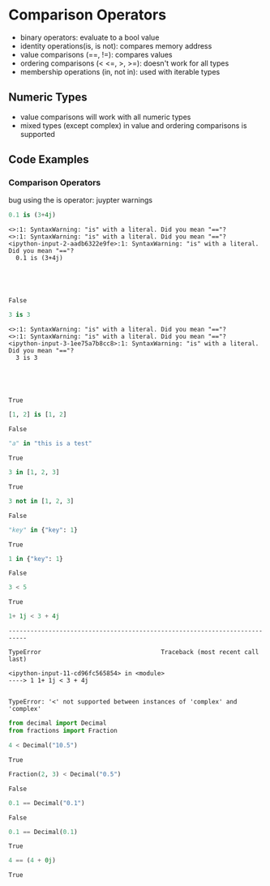 # Comparison Operators

- binary operators: evaluate to a bool value
- identity operations(is, is not): compares memory address
- value comparisons (==, !=): compares values
- ordering comparisons (< &lt;=, >, >=): doesn't work for all types
- membership operations (in, not in): used with iterable types

## Numeric Types

- value comparisons will work with all numeric types
- mixed types (except complex) in value and ordering comparisons is supported

## Code Examples

### Comparison Operators

bug using the is operator: juypter warnings


```python
0.1 is (3+4j)
```

    <>:1: SyntaxWarning: "is" with a literal. Did you mean "=="?
    <>:1: SyntaxWarning: "is" with a literal. Did you mean "=="?
    <ipython-input-2-aadb6322e9fe>:1: SyntaxWarning: "is" with a literal. Did you mean "=="?
      0.1 is (3+4j)





    False




```python
3 is 3
```

    <>:1: SyntaxWarning: "is" with a literal. Did you mean "=="?
    <>:1: SyntaxWarning: "is" with a literal. Did you mean "=="?
    <ipython-input-3-1ee75a7b8cc8>:1: SyntaxWarning: "is" with a literal. Did you mean "=="?
      3 is 3





    True




```python
[1, 2] is [1, 2]
```




    False




```python
"a" in "this is a test"
```




    True




```python
3 in [1, 2, 3]
```




    True




```python
3 not in [1, 2, 3]
```




    False




```python
"key" in {"key": 1}
```




    True




```python
1 in {"key": 1}
```




    False




```python
3 < 5
```




    True




```python
1+ 1j < 3 + 4j
```


    ---------------------------------------------------------------------------

    TypeError                                 Traceback (most recent call last)

    <ipython-input-11-cd96fc565854> in <module>
    ----> 1 1+ 1j < 3 + 4j
    

    TypeError: '<' not supported between instances of 'complex' and 'complex'



```python
from decimal import Decimal
from fractions import Fraction
```


```python
4 < Decimal("10.5")
```




    True




```python
Fraction(2, 3) < Decimal("0.5")
```




    False




```python
0.1 == Decimal("0.1")
```




    False




```python
0.1 == Decimal(0.1)
```




    True




```python
4 == (4 + 0j)
```




    True


